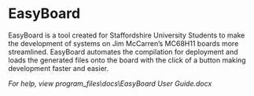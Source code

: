 
# EasyBoard
EasyBoard is a tool created for Staffordshire University Students to make the development of systems on Jim McCarren’s MC68H11 boards more streamlined. EasyBoard automates the compilation for deployment and loads the generated files onto the board with the click of a button making development faster and easier.

*For help, view program_files\docs\EasyBoard User Guide.docx*